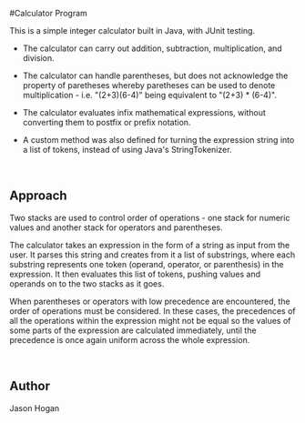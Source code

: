#Calculator Program

This is a simple integer calculator built in Java, with JUnit testing.

* The calculator can carry out addition, subtraction, multiplication, and division.

* The calculator can handle parentheses, but does not acknowledge the property of paretheses whereby 
paretheses can be used to denote multiplication - i.e. "(2+3)(6-4)" being equivalent to "(2+3) * (6-4)".

* The calculator evaluates infix mathematical expressions, without converting them to postfix or prefix notation.

* A custom method was also defined for turning the expression string into a list of tokens, instead of using Java's StringTokenizer.


&nbsp;

## Approach

Two stacks are used to control order of operations - one stack for numeric values and another stack for operators and parentheses.

The calculator takes an expression in the form of a string as input from the user. It parses this string and creates from it a list of substrings, where each substring represents one token (operand, operator, or parenthesis) in the expression. It then evaluates this list of tokens, pushing values and operands on to the two stacks as it goes. 

When parentheses or operators with low precedence are encountered, the order of operations must be considered. In these cases, the precedences of all the operations within the expression might not be equal so the values of some parts of the expression are calculated immediately, until the precedence is once again uniform across the whole expression.

&nbsp;

## Author
Jason Hogan